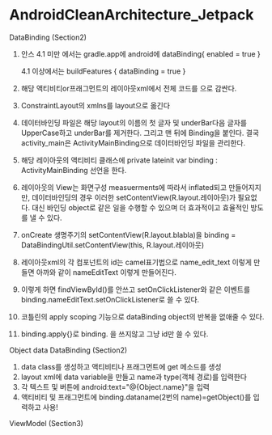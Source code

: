 # AndroidCleanArchitecture_Jetpack

DataBinding (Section2)

1. 안스 4.1 미만 에서는 gradle.app에 android에
    dataBinding{
      enabled = true
    }
    
   4.1 이상에서는
    buildFeatures {
        dataBinding = true
    }
    
2. 해당 액티비티or프래그먼트의 레이아웃xml에서 전체 코드를 <layout></layout>으로 감싼다.

3. ConstraintLayout의 xmlns를 layout으로 옮긴다

4. 데이터바인딩 파일은 해당 layout의 이름의 첫 글자 및 underBar다음 글자를 UpperCase하고 underBar를 제거한다. 그리고 맨 뒤에 Binding을 붙인다. 결국 activity_main은 ActivityMainBinding으로    데이터바인딩 파일을 관리한다.

5. 해당 레이아웃의 액티비티 클래스에 private lateinit var binding : ActivityMainBinding 선언을 한다.

6. 레이아웃의 View는 화면구성 measuerments에 따라서 inflated되고 만들어지지만, 데이터바인딩의 경우 이러한 setContentView(R.layout.레이아웃)가 필요없다. 대신 바인딩 object로 같은 일을 수행할    수 있으며 더 효과적이고 효율적인 방도를 낼 수 있다.

7. onCreate 생명주기의 setContentView(R.layout.blabla)을 binding = DataBindingUtil.setContentView(this, R.layout.레이아웃)

8. 레이아웃xml의 각 컴포넌트의 id는 camel표기법으로 name_edit_text 이렇게 만들면 아까와 같이 nameEditText 이렇게 만들어진다.

9. 이렇게 하면 findViewById()를 안쓰고 setOnClickListener와 같은 이벤트를 binding.nameEditText.setOnClickListener로 쓸 수 있다.

10. 코틀린의 apply scoping 기능으로 dataBinding object의 반복을 없애줄 수 있다.

11. binding.apply{}로 binding. 을 쓰지않고 그냥 id만 쓸 수 있다.

Object data DataBinding (Section2)

1. data class를 생성하고 액티비티나 프래그먼트에 get 메소드를 생성
2. layout xml에 data variable을 만들고 name과 type(객체 경로)를 입력한다
3. 각 텍스트 및 버튼에 android:text="@{Object.name}"을 입력
4. 액티비티 및 프래그먼트에 binding.dataname(2번의 name)=getObject()를 입력하고 사용!

ViewModel (Section3)
